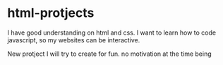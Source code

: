 # html-protjects

I have good understanding on html and css. I want to learn how to code javascript, so my websites can be interactive.

New protject I will try to create for fun.
no motivation at the time being
